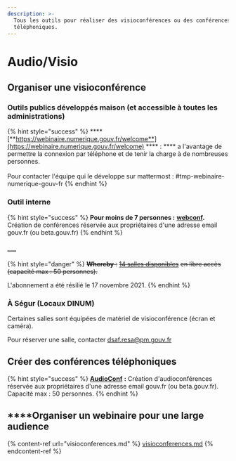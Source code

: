 ```yaml
---
description: >-
  Tous les outils pour réaliser des visioconférences ou des conférences
  téléphoniques.
---
```


# Audio/Visio

## **Organiser une visioconférence**

### Outils publics développés maison (et accessible à toutes les administrations)

{% hint style="success" %}
\*\*\*\*[**https://webinaire.numerique.gouv.fr/welcome**](https://webinaire.numerique.gouv.fr/welcome) \*\*\*\* : \*\*\*\* a l'avantage de permettre la connexion par téléphone et de tenir la charge à de nombreuses personnes.\
\
Pour contacter l'équipe qui le développe sur mattermost : #tmp-webinaire-numerique-gouv-fr
{% endhint %}

### Outil interne

{% hint style="success" %}
**Pour moins de 7 personnes :** [**webconf**](https://webconf.numerique.gouv.fr)**.** Création de conférences réservée aux propriétaires d'une adresse email gouv.fr (ou beta.gouv.fr)
{% endhint %}

#### \_\_\_

{% hint style="danger" %}
~~**Whereby** :~~ [~~14 salles disponibles~~](https://pad.incubateur.net/BEG9CK3XRqWwf9WAtDb60g?view#) ~~en libre accès (capacité max : 50 personnes).~~

L'abonnement a été résilié le 17 novembre 2021.
{% endhint %}

### **À Ségur (Locaux DINUM)**

Certaines salles sont équipées de matériel de visioconférence (écran et caméra).

Pour réserver une salle, contacter [dsaf.resa@pm.gouv.fr](mailto:dsaf.resa@pm.gouv.fr)

## Créer des conférences téléphoniques

{% hint style="success" %}
[**AudioConf**](https://audioconf.numerique.gouv.fr) **:** Création d'audioconférences réservée aux propriétaires d'une adresse email gouv.fr (ou beta.gouv.fr). Capacité max : 50 personnes.
{% endhint %}

## **​**Organiser un webinaire pour une large audience

{% content-ref url="visioconferences.md" %}
[visioconferences.md](visioconferences.md)
{% endcontent-ref %}
